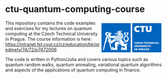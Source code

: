 # ctu-quantum-computing-course

<img src="ctu.png" alt="alt text" width="200" align="right">

This repository contains the code examples and exercises for my lectures on quantum computing at the Czech Technical University in Prague. 
The course information is here: https://intranet.fel.cvut.cz/cz/education/bk/predmety/74/72/p7472006

The code is written in Python/Julia and covers various topics such as quantum random walks, quantum annealing, variational quantum algorithms and aspects of the applications of quantum computing in finance.
